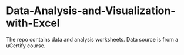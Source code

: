 # Data-Analysis-and-Visualization-with-Excel
The repo contains data and analysis worksheets. Data source is from a uCertify course.
